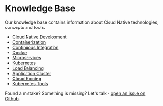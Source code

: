 # Knowledge Base

Our knowledge base contains information about Cloud Native technologies, concepts and tools.

-   [Cloud Native Development](/knowledge-base/cloud-native-development.html)
-   [Containerization](/knowledge-base/containerization.html)
-   [Continuous Integration](/knowledge-base/continuous-integration.html)
-   [Docker](/knowledge-base/docker.html)
-   [Microservices](/knowledge-base/microservices.html)
-   [Kubernetes](/knowledge-base/kubernetes.html)
-   [Load Balancing](/knowledge-base/load-balancing.html)
-   [Application Cluster](/knowledge-base/application-cluster.html)
-   [Cloud Hosting](/knowledge-base/cloud-hosting.html)
-   [Kubernetes Tools](/knowledge-base/kubernetes-tools.html)

Found a mistake? Something is missing? Let's talk - [open an issue on Github](https://github.com/unikubehq/docs/issues).
